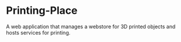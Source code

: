# Printing-Place
A web application that manages a webstore for 3D printed objects and hosts services for printing.
